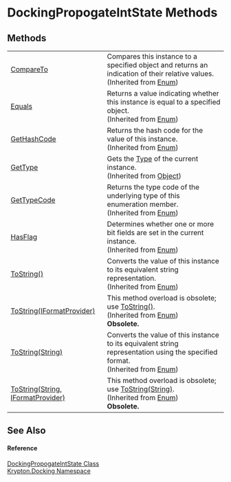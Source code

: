 # DockingPropogateIntState Methods




## Methods
<table>
<tr>
<td><a href="https://learn.microsoft.com/dotnet/api/system.enum.compareto#system-enum-compareto(system-object)" target="_blank" rel="noopener noreferrer">CompareTo</a></td>
<td>Compares this instance to a specified object and returns an indication of their relative values.<br />(Inherited from <a href="https://learn.microsoft.com/dotnet/api/system.enum" target="_blank" rel="noopener noreferrer">Enum</a>)</td></tr>
<tr>
<td><a href="https://learn.microsoft.com/dotnet/api/system.enum.equals#system-enum-equals(system-object)" target="_blank" rel="noopener noreferrer">Equals</a></td>
<td>Returns a value indicating whether this instance is equal to a specified object.<br />(Inherited from <a href="https://learn.microsoft.com/dotnet/api/system.enum" target="_blank" rel="noopener noreferrer">Enum</a>)</td></tr>
<tr>
<td><a href="https://learn.microsoft.com/dotnet/api/system.enum.gethashcode#system-enum-gethashcode" target="_blank" rel="noopener noreferrer">GetHashCode</a></td>
<td>Returns the hash code for the value of this instance.<br />(Inherited from <a href="https://learn.microsoft.com/dotnet/api/system.enum" target="_blank" rel="noopener noreferrer">Enum</a>)</td></tr>
<tr>
<td><a href="https://learn.microsoft.com/dotnet/api/system.object.gettype#system-object-gettype" target="_blank" rel="noopener noreferrer">GetType</a></td>
<td>Gets the <a href="https://learn.microsoft.com/dotnet/api/system.type" target="_blank" rel="noopener noreferrer">Type</a> of the current instance.<br />(Inherited from <a href="https://learn.microsoft.com/dotnet/api/system.object" target="_blank" rel="noopener noreferrer">Object</a>)</td></tr>
<tr>
<td><a href="https://learn.microsoft.com/dotnet/api/system.enum.gettypecode#system-enum-gettypecode" target="_blank" rel="noopener noreferrer">GetTypeCode</a></td>
<td>Returns the type code of the underlying type of this enumeration member.<br />(Inherited from <a href="https://learn.microsoft.com/dotnet/api/system.enum" target="_blank" rel="noopener noreferrer">Enum</a>)</td></tr>
<tr>
<td><a href="https://learn.microsoft.com/dotnet/api/system.enum.hasflag#system-enum-hasflag(system-enum)" target="_blank" rel="noopener noreferrer">HasFlag</a></td>
<td>Determines whether one or more bit fields are set in the current instance.<br />(Inherited from <a href="https://learn.microsoft.com/dotnet/api/system.enum" target="_blank" rel="noopener noreferrer">Enum</a>)</td></tr>
<tr>
<td><a href="https://learn.microsoft.com/dotnet/api/system.enum.tostring#system-enum-tostring" target="_blank" rel="noopener noreferrer">ToString()</a></td>
<td>Converts the value of this instance to its equivalent string representation.<br />(Inherited from <a href="https://learn.microsoft.com/dotnet/api/system.enum" target="_blank" rel="noopener noreferrer">Enum</a>)</td></tr>
<tr>
<td><a href="https://learn.microsoft.com/dotnet/api/system.enum.tostring#system-enum-tostring(system-iformatprovider)" target="_blank" rel="noopener noreferrer">ToString(IFormatProvider)</a></td>
<td>This method overload is obsolete; use <a href="https://learn.microsoft.com/dotnet/api/system.enum.tostring#system-enum-tostring" target="_blank" rel="noopener noreferrer">ToString()</a>.<br />(Inherited from <a href="https://learn.microsoft.com/dotnet/api/system.enum" target="_blank" rel="noopener noreferrer">Enum</a>)<br /><strong>Obsolete.</strong></td></tr>
<tr>
<td><a href="https://learn.microsoft.com/dotnet/api/system.enum.tostring#system-enum-tostring(system-string)" target="_blank" rel="noopener noreferrer">ToString(String)</a></td>
<td>Converts the value of this instance to its equivalent string representation using the specified format.<br />(Inherited from <a href="https://learn.microsoft.com/dotnet/api/system.enum" target="_blank" rel="noopener noreferrer">Enum</a>)</td></tr>
<tr>
<td><a href="https://learn.microsoft.com/dotnet/api/system.enum.tostring#system-enum-tostring(system-string-system-iformatprovider)" target="_blank" rel="noopener noreferrer">ToString(String, IFormatProvider)</a></td>
<td>This method overload is obsolete; use <a href="https://learn.microsoft.com/dotnet/api/system.enum.tostring#system-enum-tostring(system-string)" target="_blank" rel="noopener noreferrer">ToString(String)</a>.<br />(Inherited from <a href="https://learn.microsoft.com/dotnet/api/system.enum" target="_blank" rel="noopener noreferrer">Enum</a>)<br /><strong>Obsolete.</strong></td></tr>
</table>

## See Also


#### Reference
<a href="e9939020-b5e3-833c-d17a-85e3c8599991.md">DockingPropogateIntState Class</a>  
<a href="98399376-cf41-9454-4b4d-4fab2ca20bc7.md">Krypton.Docking Namespace</a>  
